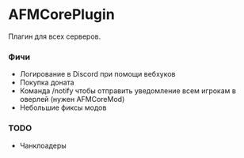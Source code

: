 # AFMCorePlugin
Плагин для всех серверов. 

### Фичи
* Логирование в Discord при помощи вебхуков
* Покупка доната
* Команда /notify чтобы отправить уведомление всем игрокам в оверлей (нужен AFMCoreMod)
* Небольшие фиксы модов

### TODO
* Чанклоадеры